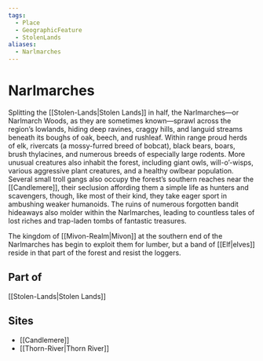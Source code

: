 ```yaml
---
tags:
  - Place
  - GeographicFeature
  - StolenLands
aliases:
  - Narlmarches
---
```

# Narlmarches
Splitting the [[Stolen-Lands|Stolen Lands]] in half, the Narlmarches—or Narlmarch Woods, as they are sometimes known—sprawl across the region’s lowlands, hiding deep ravines, craggy hills, and languid streams beneath its boughs of oak, beech, and rushleaf. Within range proud herds of elk, rivercats (a mossy-furred breed of bobcat), black bears, boars, brush thylacines, and numerous breeds of especially large rodents. More unusual creatures also inhabit the forest, including giant owls, will-o’-wisps, various aggressive plant creatures, and a healthy owlbear population. Several small troll gangs also occupy the forest’s southern reaches near the [[Candlemere]], their seclusion affording them a simple life as hunters and scavengers, though, like most of their kind, they take eager sport in ambushing weaker humanoids. The ruins of numerous forgotten bandit hideaways also molder within the Narlmarches, leading to countless tales of lost riches and trap-laden tombs of fantastic treasures.

The kingdom of [[Mivon-Realm|Mivon]] at the southern end of the Narlmarches has begin to exploit them for lumber, but a band of [[Elf|elves]] reside in that part of the forest and resist the loggers.

## Part of
[[Stolen-Lands|Stolen Lands]]
## Sites
- [[Candlemere]]
- [[Thorn-River|Thorn River]]